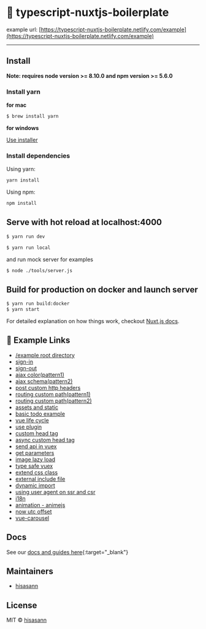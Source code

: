 # :bento: typescript-nuxtjs-boilerplate

example url: [https://typescript-nuxtjs-boilerplate.netlify.com/example](https://typescript-nuxtjs-boilerplate.netlify.com/example)

---

## Install

**Note: requires node version >= 8.10.0 and npm version >= 5.6.0**

### Install yarn

**for mac**  

```bash
$ brew install yarn
```

**for windows**  

[Use installer](https://yarnpkg.com/lang/en/docs/install/#windows-tab)

### Install dependencies

Using yarn:

```bash
yarn install
```

Using npm:

```bash
npm install
```

## Serve with hot reload at localhost:4000

```bash
$ yarn run dev
```

```bash
$ yarn run local
```

and run mock server for examples

```bash
$ node ./tools/server.js
```

## Build for production on docker and launch server

```bash
$ yarn run build:docker
$ yarn start
```

For detailed explanation on how things work, checkout [Nuxt.js docs](https://nuxtjs.org).

## :blue_book: Example Links

- [/example root directory](https://typescript-nuxtjs-boilerplate.netlify.com/example)
- [sign-in](https://typescript-nuxtjs-boilerplate.netlify.com/example/auth/sign-in)
- [sign-out](https://typescript-nuxtjs-boilerplate.netlify.com/example/auth/sign-out)
- [ajax color(pattern1)](https://typescript-nuxtjs-boilerplate.netlify.com/example/ajax/color)
- [ajax schema(pattern2)](https://typescript-nuxtjs-boilerplate.netlify.com/example/ajax/schema)
- [post custom http headers](https://typescript-nuxtjs-boilerplate.netlify.com/example/ajax/custom-http-headers)
- [routing custom path(pattern1)](https://typescript-nuxtjs-boilerplate.netlify.com/example/c-01/e-02/)
- [routing custom path(pattern2)](https://typescript-nuxtjs-boilerplate.netlify.com/example/d-03/f-04/)
- [assets and static](https://typescript-nuxtjs-boilerplate.netlify.com/example/assets-and-static)
- [basic todo example](https://typescript-nuxtjs-boilerplate.netlify.com/example/todos)
- [vue life cycle](https://typescript-nuxtjs-boilerplate.netlify.com/example/life-cycle)
- [use plugin](https://typescript-nuxtjs-boilerplate.netlify.com/example/use-plugin)
- [custom head tag](https://typescript-nuxtjs-boilerplate.netlify.com/example/custom-head)
- [async custom head tag](https://typescript-nuxtjs-boilerplate.netlify.com/example/async-custom-head)
- [send api in vuex](https://typescript-nuxtjs-boilerplate.netlify.com/example/api)
- [get parameters](https://typescript-nuxtjs-boilerplate.netlify.com/example/search/?hoge=foo&bar=fuga)
- [image lazy load](https://typescript-nuxtjs-boilerplate.netlify.com/example/img-lazy-load)
- [type safe vuex](https://typescript-nuxtjs-boilerplate.netlify.com/example/type-safe-vuex)
- [extend css class](https://typescript-nuxtjs-boilerplate.netlify.com/example/extend-css-class)
- [external include file](https://typescript-nuxtjs-boilerplate.netlify.com/include/)
- [dynamic import](https://typescript-nuxtjs-boilerplate.netlify.com/example/dynamic-import)
- [using user agent on ssr and csr](https://typescript-nuxtjs-boilerplate.netlify.com/example/user-agent)
- [i18n](https://typescript-nuxtjs-boilerplate.netlify.com/example/i18n)
- [animation - animejs](https://typescript-nuxtjs-boilerplate.netlify.com/example/animejs)
- [now utc offset](https://typescript-nuxtjs-boilerplate.netlify.com/example/now-utcoffset)
- [vue-carousel](https://typescript-nuxtjs-boilerplate.netlify.com/example/vue-carousel)

## Docs

See our [docs and guides here](https://github.com/hisasann/typescript-nuxtjs-boilerplate/wiki){:target="_blank"}

## Maintainers

- [hisasann](https://github.com/hisasann)

## License

MIT © [hisasann](https://github.com/hisasann)

